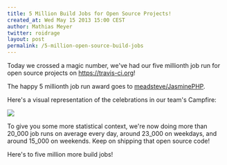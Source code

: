 ```yaml
---
title: 5 Million Build Jobs for Open Source Projects!
created_at: Wed May 15 2013 15:00 CEST
author: Mathias Meyer
twitter: roidrage
layout: post
permalink: /5-million-open-source-build-jobs
---
```

Today we crossed a magic number, we've had our five millionth job run for open
source projects on <https://travis-ci.org>!

The happy 5 millionth job run award goes to
[meadsteve/JasminePHP](https://travis-ci.org/meadsteve/JasminePHP/jobs/7179585).

Here's a visual representation of the celebrations in our team's Campfire:

![](http://i.imgur.com/JJrgOzQ.gif)

To give you some more statistical context, we're now doing more than 20\_000 job
runs on average every day, around 23\_000 on weekdays, and around 15\_000 on
weekends. Keep on shipping that open source code!

Here's to five million more build jobs!
